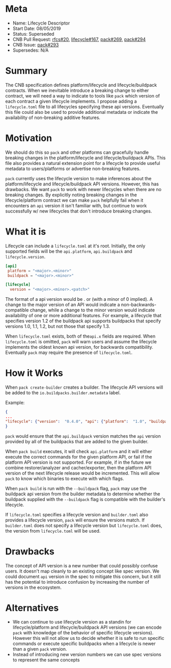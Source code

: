 # Meta
[meta]: #meta
- Name: Lifecycle Descriptor
- Start Date: 08/05/2019
- Status: Superseded
- CNB Pull Request: [rfcs#20](https://github.com/buildpacks/rfcs/pull/20), [lifecycle#167](https://github.com/buildpacks/lifecycle/pull/167), [pack#269](https://github.com/buildpacks/pack/pull/269), [pack#294](https://github.com/buildpacks/pack/pull/294)
- CNB Issue: [pack#293](https://github.com/buildpacks/pack/issues/293)
- Supersedes: N/A

# Summary
[summary]: #summary

The CNB specification defines platform/lifecycle  and lifecycle/buildpack contracts. When we inevitable introduce a breaking change to either contract, we will need a way to indicate to tools like `pack` which version of each contract a given lifecycle implements. I propose adding a `lifecycle.toml` file to all lifecycles specifying these api versions. Eventually this file could also be used to provide additional metadata or indicate the availability of non-breaking additive features.

# Motivation
[motivation]: #motivation

We should do this so `pack` and other platforms can gracefully handle breaking changes in the platform/lifecycle and lifecycle/buildpack APIs. This file also provides a natural extension point for a lifecycle to provide useful metadata to users/platforms or advertise non-breaking features.

`pack` currently uses the lifecycle version to make inferences about the platform/lifecycle and lifecycle/buildpack API versions. However, this has drawbacks. We want `pack` to work with newer lifecycles when there are no breaking changes. By explicitly noting breaking changes in the lifecycle/platform contract we can make `pack` helpfully fail when it encounters an `api` version it isn't familiar with, but continue to work successfully w/ new lifecycles that don't introduce breaking changes.

# What it is
[what-it-is]: #what-it-is

Lifecycle can include a `lifecycle.toml` at it's root. Initially, the only supported fields will be the `api.platform`, `api.buildpack` and `lifecycle.version`.

```toml
[api]
 platform = "<major>.<minor>"
 buildpack = "<major>.<minor>"

[lifecycle]
  version = "<major>.<minor>.<patch>"
```

The format of a api version would be <major>.<minor> or <major> (with a minor of 0 implied). A change to the major version of an API would indicate a non-backwards-compatible change, while a change to the minor version would indicate availability of one or more additional features. For example, a lifecycle that specifies version 1.2 of the buildpack api supports buildpacks that specify versions 1.0, 1.1, 1.2, but not those that specify 1.3.

When `lifecycle.toml` exists, both of the`api.x` fields are required. When `lifecycle.toml` is omitted, `pack` will warn users and assume the lifecycle implements the oldest known api version, for backwards compatibility. Eventually `pack` may require the presence of `lifecycle.toml`.

# How it Works
[how-it-works]: #how-it-works

When `pack create-builder` creates a builder. The lifecycle API versions will be added to the `io.buildpacks.builder.metadata` label.

Example:
```json
{
...
"lifecycle": {"version":  "0.4.0", "api": {"platform":  "1.0", "buildpack":  "1.1"}}
}
```

`pack` would ensure that the `api.buildpack` version matches the `api` version provided by all of the buildpacks that are added to the given builder.

When `pack build` executes, it will check `api.platform` and it will either execute the correct commands for the given platform API, or fail if the platform API version is not supported. For example, if in the future we combine restorer/analyzer and cacher/exporter, then the platform API version of the next lifecycle release would be incremented. This will allow `pack` to know which binaries to execute with which flags.

When `pack build` is run with the `--buildpack` flag, `pack` may use the buildpack api version from the builder metadata to determine whether the buildpack supplied with the `--buildpack` flag is compatible with the builder's lifecycle.

If `lifecycle.toml` specifies a lifecycle version and `builder.toml` also provides a lifecycle version, `pack` will ensure the versions match. If `builder.toml` does not specify a lifecycle version but `lifecycle.toml` does, the version from `lifecycle.toml` will be used.

# Drawbacks
[drawbacks]: #drawbacks

The concept of API version is a new number that could possibly confuse users. It doesn't map cleanly to an existing concept like spec version. We could document `api` version in the spec to mitigate this concern, but it still has the potential to introduce confusion by increasing the number of versions in the ecosystem.

# Alternatives
[alternatives]: #alternatives

- We can continue to use lifecycle version as a standin for lifecycle/platform and lifecycle/buildpack API versions (we can encode `pack` with knowledge of the behavior of specific lifecycle versions). However this will not allow us to decide whether it is safe to run specific commands or execute specific buildpacks when a lifecycle is newer than a given `pack` version.
- Instead of introducing new version numbers we can use spec versions to represent the same concepts
